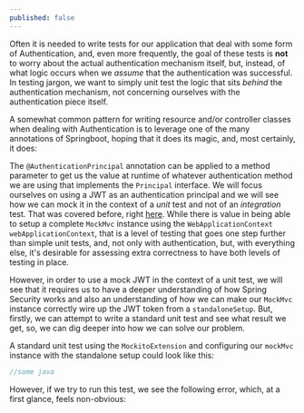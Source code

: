 ```yaml
---
published: false
---
```

Often it is needed to write tests for our application that deal with some form of Authentication, and, even more frequently, the goal of these tests is **not** to worry about the actual authentication mechanism itself, but, instead, of what logic occurs when we _assume_ that the authentication was successful. In testing jargon, we want to simply unit test the logic that sits _behind_ the authentication mechanism, not concerning ourselves with the authentication piece itself.

A somewhat common pattern for writing resource and/or controller classes when dealing with Authentication is to leverage one of the many annotations of Springboot, hoping that it does its magic, and, most certainly, it does:

The `@AuthenticationPrincipal` annotation can be applied to a method parameter to get us the value at runtime of whatever authentication method we are using that implements the `Principal` interface. We will focus ourselves on using a JWT as an authentication principal and we will see how we can mock it in the context of a _unit_ test and not of an _integration_ test. That was covered before, right [here](https://bruno-oliveira.github.io/techblog/Mocking-Authorization-principal-in-a-Springboot-integration-test/). While there is value in being able to setup a complete `MockMvc` instance using the `WebApplicationContext webApplicationContext`, that is a level of testing that goes one step further than simple unit tests, and, not only with authentication, but, with everything else, it's desirable for assessing extra correctness to have both levels of testing in place.

However, in order to use a mock JWT in the context of a unit test, we will see that it requires us to have a deeper understanding of how Spring Security works and also an understanding of how we can make our `MockMvc` instance correctly wire up the JWT token from a `standaloneSetup`. But, firstly, we can attempt to write a standard unit test and see what result we get, so, we can dig deeper into how we can solve our problem. 

A standard unit test using the `MockitoExtension` and configuring our `mockMvc` instance with the standalone setup could look like this:

```java
//some java
```

However, if we try to run this test, we see the following error, which, at a first glance, feels non-obvious:


